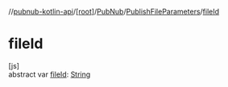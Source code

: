 //[pubnub-kotlin-api](../../../../index.md)/[[root]](../../index.md)/[PubNub](../index.md)/[PublishFileParameters](index.md)/[fileId](file-id.md)

# fileId

[js]\
abstract var [fileId](file-id.md): [String](https://kotlinlang.org/api/core/kotlin-stdlib/kotlin/-string/index.html)
